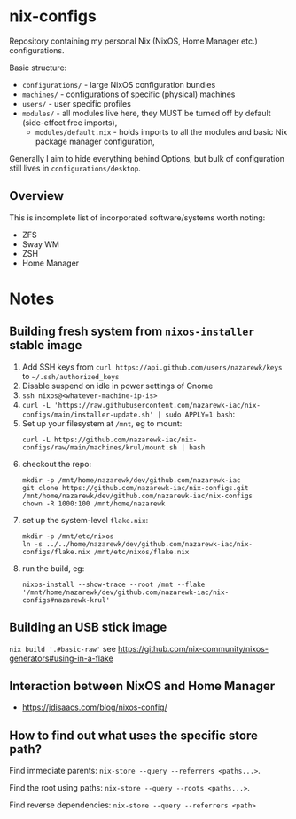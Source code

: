 # nix-configs
Repository containing my personal Nix (NixOS, Home Manager etc.) configurations.

Basic structure:
- `configurations/` - large NixOS configuration bundles
- `machines/` - configurations of specific (physical) machines
- `users/` - user specific profiles
- `modules/` - all modules live here, they MUST be turned off by default (side-effect free imports),
  - `modules/default.nix` - holds imports to all the modules and basic Nix package manager configuration,

Generally I aim to hide everything behind Options, but bulk of configuration still lives in `configurations/desktop`. 


## Overview

This is incomplete list of incorporated software/systems worth noting:
- ZFS
- Sway WM
- ZSH
- Home Manager

# Notes

## Building fresh system from `nixos-installer` stable image

1. Add SSH keys from `curl https://api.github.com/users/nazarewk/keys` to `~/.ssh/authorized_keys`
2. Disable suspend on idle in power settings of Gnome
3. `ssh nixos@<whatever-machine-ip-is>`
4. `curl -L 'https://raw.githubusercontent.com/nazarewk-iac/nix-configs/main/installer-update.sh' | sudo APPLY=1 bash`:
5. Set up your filesystem at `/mnt`, eg to mount:
   ```
   curl -L https://github.com/nazarewk-iac/nix-configs/raw/main/machines/krul/mount.sh | bash
   ```
6. checkout the repo:
   ```
   mkdir -p /mnt/home/nazarewk/dev/github.com/nazarewk-iac
   git clone https://github.com/nazarewk-iac/nix-configs.git /mnt/home/nazarewk/dev/github.com/nazarewk-iac/nix-configs
   chown -R 1000:100 /mnt/home/nazarewk
   ```
7. set up the system-level `flake.nix`:
   ```
   mkdir -p /mnt/etc/nixos
   ln -s ../../home/nazarewk/dev/github.com/nazarewk-iac/nix-configs/flake.nix /mnt/etc/nixos/flake.nix
   ```
8. run the build, eg: 
   ```
   nixos-install --show-trace --root /mnt --flake '/mnt/home/nazarewk/dev/github.com/nazarewk-iac/nix-configs#nazarewk-krul'
   ```

## Building an USB stick image

`nix build '.#basic-raw'` see https://github.com/nix-community/nixos-generators#using-in-a-flake

## Interaction between NixOS and Home Manager

- https://jdisaacs.com/blog/nixos-config/

## How to find out what uses the specific store path?

Find immediate parents: `nix-store --query --referrers <paths...>`.

Find the root using paths: `nix-store --query --roots <paths...>`.

Find reverse dependencies: `nix-store --query --referrers <path>` 